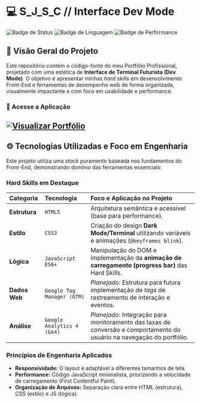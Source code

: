 # 💻 S_J_S_C // Interface Dev Mode

![Badge de Status](https://img.shields.io/badge/Status-Online-00FFC0?style=for-the-badge)
![Badge de Linguagem](https://img.shields.io/badge/Linguagem%20Base-HTML%20/%20CSS%20/%20JS-FF3366?style=for-the-badge)
![Badge de Performance](https://img.shields.io/badge/Performance-Prioridade-00FFC0?style=for-the-badge)

## 🌟 Visão Geral do Projeto

Este repositório contém o código-fonte do meu Portfólio Profissional, projetado com uma estética de **Interface de Terminal Futurista (Dev Mode)**. O objetivo é apresentar minhas *hard skills* em desenvolvimento Front-End e ferramentas de desempenho web de forma organizada, visualmente impactante e com foco em usabilidade e performance.

### 🔗 Acesse a Aplicação

[![Visualizar Portfólio](https://sandyjsilva.github.io/sjconceicao.dev/)]([https://sandyjsilva.github.io/sjconceicao.dev/]) 
---

## ⚙️ Tecnologias Utilizadas e Foco em Engenharia

Este projeto utiliza uma *stack* puramente baseada nos fundamentos do Front-End, demonstrando domínio das ferramentas essenciais:

### Hard Skills em Destaque

| Categoria | Tecnologia | Foco e Aplicação no Projeto |
| :--- | :--- | :--- |
| **Estrutura** | `HTML5` | Arquitetura semântica e acessível (base para performance). |
| **Estilo** | `CSS3` | Criação do design **Dark Mode/Terminal** utilizando variáveis e animações (`@keyframes blink`). |
| **Lógica** | `JavaScript ES6+` | Manipulação do DOM e implementação da **animação de carregamento (progress bar)** das Hard Skills. |
| **Dados Web** | `Google Tag Manager (GTM)` | *Planejado:* Estrutura para futura implementação de *tags* de rastreamento de interação e eventos. |
| **Análise** | `Google Analytics 4 (GA4)` | *Planejado:* Integração para monitoramento das taxas de conversão e comportamento do usuário na navegação do portfólio. |

### Princípios de Engenharia Aplicados

* **Responsividade:** O layout é adaptável a diferentes tamanhos de tela.
* **Performance:** Código JavaScript minimalista, priorizando a velocidade de carregamento (First Contentful Paint).
* **Organização de Arquivos:** Separação clara entre HTML (estrutura), CSS (estilo) e JS (lógica).
